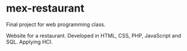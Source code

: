 # mex-restaurant

Final project for web programming class.

Website for a restaurant. Developed in HTML, CSS, PHP, JavaScript and SQL. Applying HCI.
